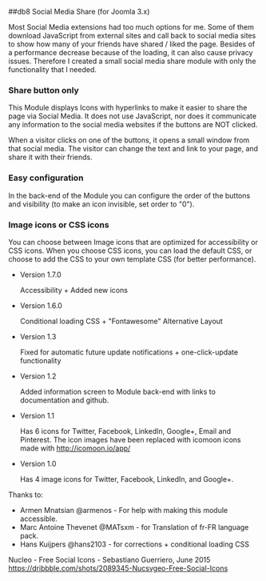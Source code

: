 ##db8 Social Media Share (for Joomla 3.x)

Most Social Media extensions had too much options for me. 
Some of them download JavaScript from external sites and call back to social media sites to show 
how many of your friends have shared / liked the page.
Besides of a performance decrease because of the loading, it can also cause privacy issues. 
Therefore I created a small social media share module with only the functionality that I needed. 

### Share button only
This Module displays Icons with hyperlinks to make it easier to share the page via Social Media.
It does not use JavaScript, nor does it communicate any information to the social media websites if 
the buttons are NOT clicked. 

When a visitor clicks on one of the buttons, it opens a small window from that social media. 
The visitor can change the text and link to your page, and share it with their friends. 

### Easy configuration
In the back-end of the Module you can configure the order of the buttons and visibility (to make an icon invisible, 
set order to "0"). 

### Image icons or CSS icons
You can choose between Image icons that are optimized for accessibility or CSS icons. When you choose CSS icons, 
you can load the default CSS, or choose to add the CSS to your own template CSS (for better performance). 


* Version 1.7.0
   
  Accessibility + Added new icons

* Version 1.6.0

  Conditional loading CSS + "Fontawesome" Alternative Layout

* Version 1.3

  Fixed <updateserver> for automatic future update notifications + one-click-update functionality

* Version 1.2 
  
  Added information screen to Module back-end with links to documentation and github.

* Version 1.1 

  Has 6 icons for Twitter, Facebook, LinkedIn, Google+, Email and Pinterest. 
  The icon images have been replaced with icomoon icons made with http://icomoon.io/app/

* Version 1.0

  Has 4 image icons for Twitter, Facebook, LinkedIn, and Google+.


Thanks to:
* Armen Mnatsian @armenos - For help with making this module accessible.
* Marc Antoine Thevenet @MATsxm - for Translation of fr-FR language pack.
* Hans Kuijpers @hans2103 - for corrections + conditional loading CSS


Nucleo - Free Social Icons - Sebastiano Guerriero, June 2015
https://dribbble.com/shots/2089345-Nucsvgeo-Free-Social-Icons